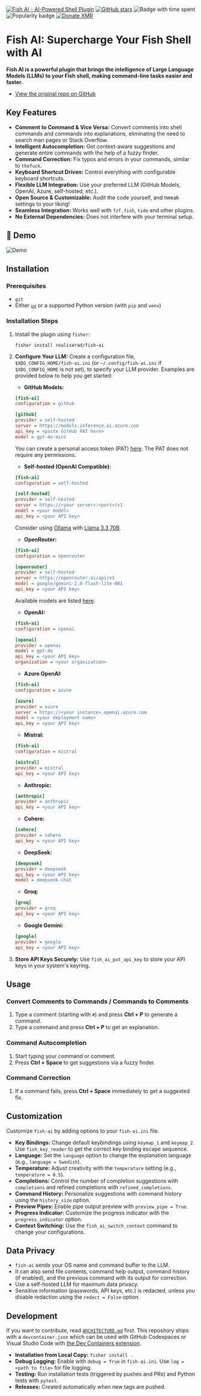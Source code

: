 [![Fish AI - AI-Powered Shell Plugin](https://img.shields.io/badge/Fish%20AI-AI--Powered%20Shell%20Plugin-blue)](https://github.com/Realiserad/fish-ai)
[![GitHub stars](https://img.shields.io/github/stars/Realiserad/fish-ai?style=social)](https://github.com/Realiserad/fish-ai)
![Badge with time spent](https://img.shields.io/endpoint?url=https%3A%2F%2Fgist.githubusercontent.com%2FRealiserad%2Fd3ec7fdeecc35aeeb315b4efba493326%2Fraw%2Ffish-ai-git-estimate.json)
![Popularity badge](https://img.shields.io/endpoint?url=https%3A%2F%2Fgist.githubusercontent.com%2FRealiserad%2Fd3ec7fdeecc35aeeb315b4efba493326%2Fraw%2Fpopularity.json)
[![Donate XMR](https://img.shields.io/badge/Donate_XMR-grey?style=for-the-badge&logo=monero)](https://github.com/user-attachments/assets/07a2947f-6e5a-480f-990a-77204933411f)

# Fish AI: Supercharge Your Fish Shell with AI

**Fish AI is a powerful plugin that brings the intelligence of Large Language Models (LLMs) to your Fish shell, making command-line tasks easier and faster.**

*   [View the original repo on GitHub](https://github.com/Realiserad/fish-ai)

## Key Features

*   **Comment to Command & Vice Versa:** Convert comments into shell commands and commands into explanations, eliminating the need to search man pages or Stack Overflow.
*   **Intelligent Autocompletion:** Get context-aware suggestions and generate entire commands with the help of a fuzzy finder.
*   **Command Correction:** Fix typos and errors in your commands, similar to `thefuck`.
*   **Keyboard Shortcut Driven:** Control everything with configurable keyboard shortcuts.
*   **Flexible LLM Integration:** Use your preferred LLM (GitHub Models, OpenAI, Azure, self-hosted, etc.).
*   **Open Source & Customizable:** Audit the code yourself, and tweak settings to your liking!
*   **Seamless Integration:** Works well with `fzf.fish`, `tide` and other plugins.
*   **No External Dependencies:** Does not interfere with your terminal setup.

## 🎥 Demo

![Demo](https://github.com/user-attachments/assets/86b61223-e568-4152-9e5e-d572b2b1385b)

## Installation

### Prerequisites

*   `git`
*   Either [`uv`](https://github.com/astral-sh/uv) or a supported Python version (with `pip` and `venv`)

### Installation Steps

1.  Install the plugin using `fisher`:

    ```shell
    fisher install realiserad/fish-ai
    ```

2.  **Configure Your LLM:** Create a configuration file, `$XDG_CONFIG_HOME/fish-ai.ini` (or `~/.config/fish-ai.ini` if `$XDG_CONFIG_HOME` is not set), to specify your LLM provider.  Examples are provided below to help you get started:

    *   **GitHub Models:**
    ```ini
    [fish-ai]
    configuration = github

    [github]
    provider = self-hosted
    server = https://models.inference.ai.azure.com
    api_key = <paste GitHub PAT here>
    model = gpt-4o-mini
    ```
    You can create a personal access token (PAT) [here](https://github.com/settings/tokens).
    The PAT does not require any permissions.

    *   **Self-hosted (OpenAI Compatible):**
    ```ini
    [fish-ai]
    configuration = self-hosted

    [self-hosted]
    provider = self-hosted
    server = https://<your server>:<port>/v1
    model = <your model>
    api_key = <your API key>
    ```
    Consider using [Ollama](https://github.com/ollama/ollama) with [Llama 3.3 70B](https://ollama.com/library/llama3.3).

    *   **OpenRouter:**
    ```ini
    [fish-ai]
    configuration = openrouter

    [openrouter]
    provider = self-hosted
    server = https://openrouter.ai/api/v1
    model = google/gemini-2.0-flash-lite-001
    api_key = <your API key>
    ```
    Available models are listed [here](https://openrouter.ai/models).

    *   **OpenAI:**
    ```ini
    [fish-ai]
    configuration = openai

    [openai]
    provider = openai
    model = gpt-4o
    api_key = <your API key>
    organization = <your organization>
    ```

    *   **Azure OpenAI:**
    ```ini
    [fish-ai]
    configuration = azure

    [azure]
    provider = azure
    server = https://<your instance>.openai.azure.com
    model = <your deployment name>
    api_key = <your API key>
    ```

    *   **Mistral:**
    ```ini
    [fish-ai]
    configuration = mistral

    [mistral]
    provider = mistral
    api_key = <your API key>
    ```

    *   **Anthropic:**
    ```ini
    [anthropic]
    provider = anthropic
    api_key = <your API key>
    ```

    *   **Cohere:**
    ```ini
    [cohere]
    provider = cohere
    api_key = <your API key>
    ```

    *   **DeepSeek:**
    ```ini
    [deepseek]
    provider = deepseek
    api_key = <your API key>
    model = deepseek-chat
    ```

    *   **Groq:**
    ```ini
    [groq]
    provider = groq
    api_key = <your API key>
    ```

    *   **Google Gemini:**
    ```ini
    [google]
    provider = google
    api_key = <your API key>
    ```
3.  **Store API Keys Securely:** Use `fish_ai_put_api_key` to store your API keys in your system's keyring.

## Usage

### Convert Comments to Commands / Commands to Comments

1.  Type a comment (starting with `#`) and press **Ctrl + P** to generate a command.
2.  Type a command and press **Ctrl + P** to get an explanation.

### Command Autocompletion

1.  Start typing your command or comment.
2.  Press **Ctrl + Space** to get suggestions via a fuzzy finder.

### Command Correction

1.  If a command fails, press **Ctrl + Space** immediately to get a suggested fix.

## Customization

Customize `fish-ai` by adding options to your `fish-ai.ini` file.

*   **Key Bindings:** Change default keybindings using `keymap_1` and `keymap_2`. Use `fish_key_reader` to get the correct key binding escape sequence.
*   **Language:** Set the `language` option to change the explanation language (e.g., `language = Swedish`).
*   **Temperature:** Adjust creativity with the `temperature` setting (e.g., `temperature = 0.5`).
*   **Completions:** Control the number of completion suggestions with `completions` and refined completions with `refined_completions`.
*   **Command History:** Personalize suggestions with command history using the `history_size` option.
*   **Preview Pipes:** Enable pipe output preview with `preview_pipe = True`.
*   **Progress Indicator:** Customize the progress indicator with the `progress_indicator` option.
*   **Context Switching:** Use the `fish_ai_switch_context` command to change your configurations.

## Data Privacy

*   `fish-ai` sends your OS name and command buffer to the LLM.
*   It can also send file contents, command help output, command history (if enabled), and the previous command with its output for correction.
*   Use a self-hosted LLM for maximum data privacy.
*   Sensitive information (passwords, API keys, etc.) is redacted, unless you disable redaction using the `redact = False` option.

## Development

If you want to contribute, read [`ARCHITECTURE.md`](https://github.com/Realiserad/fish-ai/blob/main/ARCHITECTURE.md) first.
This repository ships with a `devcontainer.json` which can be used with
GitHub Codespaces or Visual Studio Code with
[the Dev Containers extension](https://marketplace.visualstudio.com/items?itemName=ms-vscode-remote.remote-containers).

*   **Installation from Local Copy:** `fisher install .`
*   **Debug Logging:** Enable with `debug = True` in `fish-ai.ini`. Use `log = <path to file>` for file logging.
*   **Testing:**  Run installation tests (triggered by pushes and PRs) and Python tests with `pytest`.
*   **Releases:**  Created automatically when new tags are pushed.